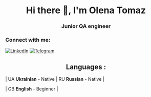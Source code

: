 <h1 align="center">Hi there  👋, I'm Olena Tomaz</h1>
<h3 align="center">Junior QA engineer</h3>

<!--
**OlenaTomaz/OlenaTomaz** is a ✨ _special_ ✨ repository because its `README.md` (this file) appears on your GitHub profile.

Here are some ideas to get you started:

- 🔭 I’m currently working on ...
- 🌱 I’m currently learning ...
- 👯 I’m looking to collaborate on ...
- 🤔 I’m looking for help with ...
- 💬 Ask me about ...
- 📫 How to reach me **tomazlena87@gmail.com**
- 😄 Pronouns: ...
- ⚡ Fun fact: **I am a Junior QA Engineer and recent graduate of the GoIT course. I have practical experience in manual testing and a strong desire to deepen my knowledge in this field. I am highly motivated to start my career in software testing, become a valuable part of a professional team, and contribute to delivering high-quality products.** />
-->
<h3 align="left">Connect with me:</h3>

[![LinkedIn](https://img.shields.io/badge/LinkedIn-0077B5?style=for-the-badge&logo=linkedin&logoColor=white)](https://www.linkedin.com/in/olena-tomaz-195445207/)
[![Telegram](https://img.shields.io/badge/Telegram-2CA5E0?style=for-the-badge&logo=telegram&logoColor=white)](https://t.me/tomaz_olena)

<h2 align="center">Languages :</h3>



| UA **Ukrainian** - Native | RU **Russian** - Native |

| GB **English** - Beginner | 
